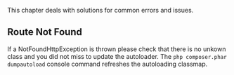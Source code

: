 This chapter deals with solutions for common errors and issues.

## Route Not Found

If a NotFoundHttpException is thrown please check that there is no unkown class and you did not miss to update the autoloader. The `php composer.phar dumpautoload` console command refreshes the autoloading classmap.